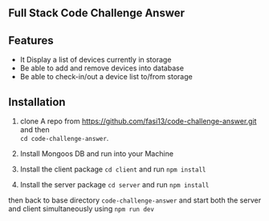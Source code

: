 ## Full Stack Code Challenge Answer

## Features
* It Display a list of devices currently in storage
* Be able to add and remove devices into database
* Be able to check-in/out a device list to/from storage

## Installation 

1. clone A repo from https://github.com/fasi13/code-challenge-answer.git and then <br>
 `cd code-challenge-answer`.
    
2. Install Mongoos DB and run into your Machine 

3. Install the client package `cd client` and run `npm install`

5. Install the server package `cd server` and run `npm install`

then back to base directory `code-challenge-answer` and start both the server and client simultaneously using `npm run dev` 




